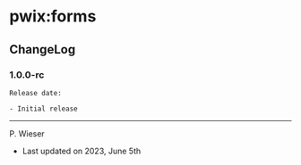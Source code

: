 # pwix:forms

## ChangeLog

### 1.0.0-rc

    Release date:

    - Initial release

---
P. Wieser
- Last updated on 2023, June 5th
